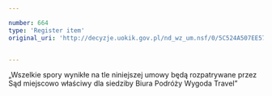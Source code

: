 ```yaml
---

number: 664
type: 'Register item'
original_uri: 'http://decyzje.uokik.gov.pl/nd_wz_um.nsf/0/5C524A507EE5730EC12572DD00329644?OpenDocument'


---
```


„Wszelkie spory wynikłe na tle niniejszej umowy będą rozpatrywane przez Sąd miejscowo właściwy dla siedziby Biura Podróży Wygoda Travel”
